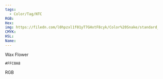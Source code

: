 ```yaml
---
tags:
  - Color/Tag/NTC
RGB:
Hex:
img: https://filedn.com/l0hpzxl1f01yT7GHxtF8cyk/Color%20Snake/standard_csv_to_svg/FFC0A8.svg
CMYK:
HSL:
Name:
---
```

Wax Flower
```palette
#FFC0A8
```
RGB
